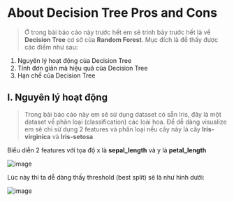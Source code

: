 # **About Decision Tree Pros and Cons**
> Ở trong bài báo cáo này trước hết em sẽ trình bày trước hết là về **Decision Tree** cơ sở của **Random Forest**. Mục đích là để thấy được các điểm như sau:

1. Nguyên lý hoạt động của Decision Tree
2. Tính đơn giản mà hiệu quả của Decision Tree
3. Hạn chế của Decision Tree  
## I. Nguyên lý hoạt động
> Trong bài báo cáo này em sẽ sử dụng dataset có sẵn Iris, đây là một dataset về phân loại (classification) các loài hoa.
> Để dễ dàng visualize em sẽ chỉ sử dụng 2 features và phân loại nếu cây này là cây **Iris-virginica** và **Iris-setosa**

Biểu diễn 2 features với tọa độ x là **sepal_length** và y là **petal_length**

![image](https://github.com/AhnMaph/Do-An-Cuoi-Ky/assets/157342518/0b3fed9b-0af0-4787-a63c-5c89250ed569)

Lúc này thì ta dễ dàng thấy threshold (best split) sẽ là như hình dưới:

![image](https://github.com/AhnMaph/Do-An-Cuoi-Ky/assets/157342518/d3aa6bb1-5aa9-4161-a179-413a8f584024)

